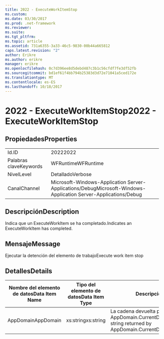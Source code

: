 ```yaml
---
title: 2022 - ExecuteWorkItemStop
ms.custom: 
ms.date: 03/30/2017
ms.prod: .net-framework
ms.reviewer: 
ms.suite: 
ms.tgt_pltfrm: 
ms.topic: article
ms.assetid: 731a6355-3a33-46c5-9830-00b44a665812
caps.latest.revision: "2"
author: Erikre
ms.author: erikre
manager: erikre
ms.openlocfilehash: 0c7d396ee8d5debd487c3b1c56cfdf7fe3df52fb
ms.sourcegitcommit: bd1ef61f4bb794b25383d3d72e71041a5ced172e
ms.translationtype: MT
ms.contentlocale: es-ES
ms.lasthandoff: 10/18/2017
---
```

# <a name="2022---executeworkitemstop"></a><span data-ttu-id="057a3-102">2022 - ExecuteWorkItemStop</span><span class="sxs-lookup"><span data-stu-id="057a3-102">2022 - ExecuteWorkItemStop</span></span>
## <a name="properties"></a><span data-ttu-id="057a3-103">Propiedades</span><span class="sxs-lookup"><span data-stu-id="057a3-103">Properties</span></span>  
  
|||  
|-|-|  
|<span data-ttu-id="057a3-104">Id.</span><span class="sxs-lookup"><span data-stu-id="057a3-104">ID</span></span>|<span data-ttu-id="057a3-105">2022</span><span class="sxs-lookup"><span data-stu-id="057a3-105">2022</span></span>|  
|<span data-ttu-id="057a3-106">Palabras clave</span><span class="sxs-lookup"><span data-stu-id="057a3-106">Keywords</span></span>|<span data-ttu-id="057a3-107">WFRuntime</span><span class="sxs-lookup"><span data-stu-id="057a3-107">WFRuntime</span></span>|  
|<span data-ttu-id="057a3-108">Nivel</span><span class="sxs-lookup"><span data-stu-id="057a3-108">Level</span></span>|<span data-ttu-id="057a3-109">Detallado</span><span class="sxs-lookup"><span data-stu-id="057a3-109">Verbose</span></span>|  
|<span data-ttu-id="057a3-110">Canal</span><span class="sxs-lookup"><span data-stu-id="057a3-110">Channel</span></span>|<span data-ttu-id="057a3-111">Microsoft-Windows-Application Server-Applications/Debug</span><span class="sxs-lookup"><span data-stu-id="057a3-111">Microsoft-Windows-Application Server-Applications/Debug</span></span>|  
  
## <a name="description"></a><span data-ttu-id="057a3-112">Descripción</span><span class="sxs-lookup"><span data-stu-id="057a3-112">Description</span></span>  
 <span data-ttu-id="057a3-113">Indica que un ExecuteWorkItem se ha completado.</span><span class="sxs-lookup"><span data-stu-id="057a3-113">Indicates an ExecuteWorkItem has completed.</span></span>  
  
## <a name="message"></a><span data-ttu-id="057a3-114">Mensaje</span><span class="sxs-lookup"><span data-stu-id="057a3-114">Message</span></span>  
 <span data-ttu-id="057a3-115">Ejecutar la detención del elemento de trabajo</span><span class="sxs-lookup"><span data-stu-id="057a3-115">Execute work item stop</span></span>  
  
## <a name="details"></a><span data-ttu-id="057a3-116">Detalles</span><span class="sxs-lookup"><span data-stu-id="057a3-116">Details</span></span>  
  
|<span data-ttu-id="057a3-117">Nombre del elemento de datos</span><span class="sxs-lookup"><span data-stu-id="057a3-117">Data Item Name</span></span>|<span data-ttu-id="057a3-118">Tipo del elemento de datos</span><span class="sxs-lookup"><span data-stu-id="057a3-118">Data Item Type</span></span>|<span data-ttu-id="057a3-119">Descripción</span><span class="sxs-lookup"><span data-stu-id="057a3-119">Description</span></span>|  
|--------------------|--------------------|-----------------|  
|<span data-ttu-id="057a3-120">AppDomain</span><span class="sxs-lookup"><span data-stu-id="057a3-120">AppDomain</span></span>|<span data-ttu-id="057a3-121">xs:string</span><span class="sxs-lookup"><span data-stu-id="057a3-121">xs:string</span></span>|<span data-ttu-id="057a3-122">La cadena devuelta por AppDomain.CurrentDomain.FriendlyName.</span><span class="sxs-lookup"><span data-stu-id="057a3-122">The string returned by AppDomain.CurrentDomain.FriendlyName.</span></span>|
